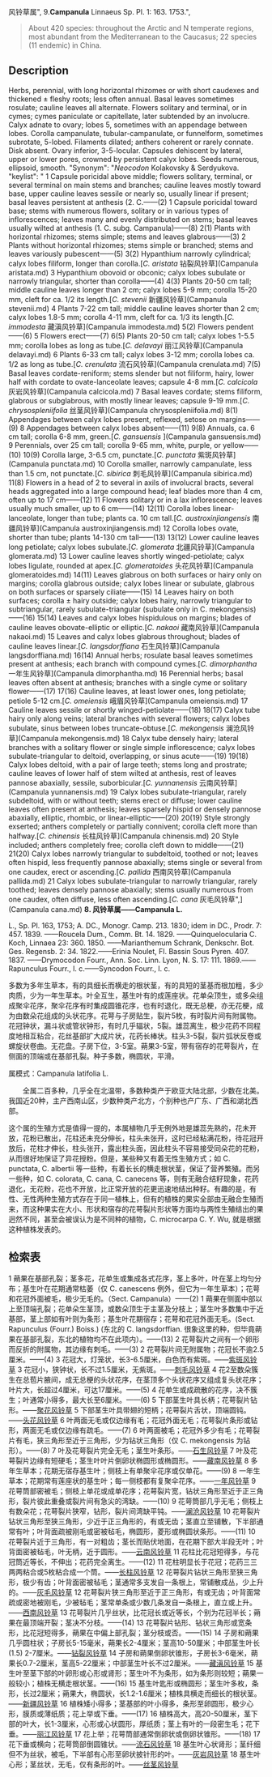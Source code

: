 风铃草属",
9.**Campanula** Linnaeus Sp. Pl. 1: 163. 1753.",

> About 420 species: throughout the Arctic and N temperate regions, most abundant from the Mediterranean to the Caucasus; 22 species (11 endemic) in China.

## Description
Herbs, perennial, with long horizontal rhizomes or with short caudexes and thickened ± fleshy roots; less often annual. Basal leaves sometimes rosulate; cauline leaves all alternate. Flowers solitary and terminal, or in cymes; cymes paniculate or capitellate, later subtended by an involucre. Calyx adnate to ovary; lobes 5, sometimes with an appendage between lobes. Corolla campanulate, tubular-campanulate, or funnelform, sometimes subrotate, 5-lobed. Filaments dilated; anthers coherent or rarely connate. Disk absent. Ovary inferior, 3-5-locular. Capsules dehiscent by lateral, upper or lower pores, crowned by persistent calyx lobes. Seeds numerous, ellipsoid, smooth.
  "Synonym": "*Neocodon* Kolakovsky &amp; Serdyukova.
  "keylist": "
1 Capsule poricidal above middle; flowers solitary, terminal, or several terminal on main stems and branches; cauline leaves mostly toward base, upper cauline leaves sessile or nearly so, usually linear if present; basal leaves persistent at anthesis (2. C.——(2)
1 Capsule poricidal toward base; stems with numerous flowers, solitary or in various types of inflorescences; leaves many and evenly distributed on stems; basal leaves usually wilted at anthesis (1. C. subg. Campanula)——(8)
2(1) Plants with horizontal rhizomes; stems simple; stems and leaves glabrous——(3)
2 Plants without horizontal rhizomes; stems simple or branched; stems and leaves variously pubescent——(5)
3(2) Hypanthium narrowly cylindrical; calyx lobes filiform, longer than corolla.[*C. aristata* 钻裂风铃草](Campanula aristata.md)
3 Hypanthium obovoid or obconic; calyx lobes subulate or narrowly triangular, shorter than corolla——(4)
4(3) Plants 20-50 cm tall; middle cauline leaves longer than 2 cm; calyx lobes 5-9 mm; corolla 15-20 mm, cleft for ca. 1/2 its length.[*C. stevenii* 新疆风铃草](Campanula stevenii.md)
4 Plants 7-22 cm tall; middle cauline leaves shorter than 2 cm; calyx lobes 1.8-5 mm; corolla 4-11 mm, cleft for ca. 1/3 its length.[*C. immodesta* 藏滇风铃草](Campanula immodesta.md)
5(2) Flowers pendent——(6)
5 Flowers erect——(7)
6(5) Plants 20-50 cm tall; calyx lobes 1-5.5 mm; corolla lobes as long as tube.[*C. delavayi* 丽江风铃草](Campanula delavayi.md)
6 Plants 6-33 cm tall; calyx lobes 3-12 mm; corolla lobes ca. 1/2 as long as tube.[*C. crenulata* 流石风铃草](Campanula crenulata.md)
7(5) Basal leaves cordate-reniform; stems slender but not filiform, hairy, lower half with cordate to ovate-lanceolate leaves; capsule 4-8 mm.[*C. calcicola* 灰岩风铃草](Campanula calcicola.md)
7 Basal leaves cordate; stems filiform, glabrous or subglabrous, with mostly linear leaves; capsule 9-19 mm.[*C. chrysospleniifolia* 丝茎风铃草](Campanula chrysospleniifolia.md)
8(1) Appendages between calyx lobes present, reflexed, setose on margins——(9)
8 Appendages between calyx lobes absent——(11)
9(8) Annuals, ca. 6 cm tall; corolla 6-8 mm, green.[*C. gansuensis* ](Campanula gansuensis.md)
9 Perennials, over 25 cm tall; corolla 9-65 mm, white, purple, or yellow——(10)
10(9) Corolla large, 3-6.5 cm, punctate.[*C. punctata* 紫斑风铃草](Campanula punctata.md)
10 Corolla smaller, narrowly campanulate, less than 1.5 cm, not punctate.[*C. sibirica* 刺毛风铃草](Campanula sibirica.md)
11(8) Flowers in a head of 2 to several in axils of involucral bracts, several heads aggregated into a large compound head; leaf blades more than 4 cm, often up to 17 cm——(12)
11 Flowers solitary or in a lax inflorescence; leaves usually much smaller, up to 6 cm——(14)
12(11) Corolla lobes linear-lanceolate, longer than tube; plants ca. 10 cm tall.[*C. austroxinjiangensis* 南疆风铃草](Campanula austroxinjiangensis.md)
12 Corolla lobes ovate, shorter than tube; plants 14-130 cm tall——(13)
13(12) Lower cauline leaves long petiolate; calyx lobes subulate.[*C. glomerata* 北疆风铃草](Campanula glomerata.md)
13 Lower cauline leaves shortly winged-petiolate; calyx lobes ligulate, rounded at apex.[*C. glomeratoides* 头花风铃草](Campanula glomeratoides.md)
14(11) Leaves glabrous on both surfaces or hairy only on margins; corolla glabrous outside; calyx lobes linear or subulate, glabrous on both surfaces or sparsely ciliate——(15)
14 Leaves hairy on both surfaces; corolla ± hairy outside; calyx lobes hairy, narrowly triangular to subtriangular, rarely subulate-triangular (subulate only in C. mekongensis)——(16)
15(14) Leaves and calyx lobes hispidulous on margins; blades of cauline leaves obovate-elliptic or elliptic.[*C. nakaoi* 藏南风铃草](Campanula nakaoi.md)
15 Leaves and calyx lobes glabrous throughout; blades of cauline leaves linear.[*C. langsdorffiana* 石生风铃草](Campanula langsdorffiana.md)
16(14) Annual herbs; rosulate basal leaves sometimes present at anthesis; each branch with compound cymes.[*C. dimorphantha* 一年生风铃草](Campanula dimorphantha.md)
16 Perennial herbs; basal leaves often absent at anthesis; branches with a single cyme or solitary flower——(17)
17(16) Cauline leaves, at least lower ones, long petiolate; petiole 5-12 cm.[*C. omeiensis* 峨眉风铃草](Campanula omeiensis.md)
17 Cauline leaves sessile or shortly winged-petiolate——(18)
18(17) Calyx tube hairy only along veins; lateral branches with several flowers; calyx lobes subulate, sinus between lobes truncate-obtuse.[*C. mekongensis* 澜沧风铃草](Campanula mekongensis.md)
18 Calyx tube densely hairy; lateral branches with a solitary flower or single simple inflorescence; calyx lobes subulate-triangular to deltoid, overlapping, or sinus acute——(19)
19(18) Calyx lobes deltoid, with a pair of large teeth; stems long and prostrate; cauline leaves of lower half of stem wilted at anthesis, rest of leaves pannose abaxially, sessile, suborbicular.[*C. yunnanensis* 云南风铃草](Campanula yunnanensis.md)
19 Calyx lobes subulate-triangular, rarely subdeltoid, with or without teeth; stems erect or diffuse; lower cauline leaves often present at anthesis; leaves sparsely hispid or densely pannose abaxially, elliptic, rhombic, or linear-elliptic——(20)
20(19) Style strongly exserted; anthers completely or partially connivent; corolla cleft more than halfway.[*C. chinensis* 长柱风铃草](Campanula chinensis.md)
20 Style included; anthers completely free; corolla cleft down to middle——(21)
21(20) Calyx lobes narrowly triangular to subdeltoid, toothed or not; leaves often hispid, less frequently pannose abaxially; stems single or several from one caudex, erect or ascending.[*C. pallida* 西南风铃草](Campanula pallida.md)
21 Calyx lobes subulate-triangular to narrowly triangular, rarely toothed; leaves densely pannose abaxially; stems usually numerous from one caudex, often diffuse, less often ascending.[*C. cana* 灰毛风铃草",](Campanula cana.md)
**8. 风铃草属——Campanula L.**

L., Sp. Pl. 163, 1753; A. DC., Monogr. Camp. 213. 1830; idem in DC., Prodr. 7: 457. 1839. ——Roucela Dum., Comm. Bt. 14. 1829. ——Quinquelocularia C. Koch, Linnaea 23: 360. 1850. ——Marianthemum Schrank, Denkschr. Bot. Ges. Regensb. 2: 34. 1822.——Erinia Noulet, Fl. Bassin Sous Pyren. 407. 1837. ——Drymocodon Fourr., Ann. Soc. Linn. Lyon, N. S. 17: 111. 1869.——Rapunculus Fourr., l. c.——Syncodon Fourr., l. c.

多数为多年生草本，有的具细长而横走的根状茎，有的具短的茎基而根加粗，多少肉质，少为一年生草本。叶全互生，基生叶有的成莲座状。花单朵顶生，或多朵组成聚伞花序，聚伞花序有时集成圆锥花序，也有时退化，既无总梗，亦无花梗，成为由数朵花组成的头状花序。花萼与子房贴生，裂片5枚，有时裂片间有附属物。花冠钟状，漏斗状或管状钟形，有时几乎辐状，5裂。雄蕊离生，极少花药不同程度地相互粘合，花丝基部扩大成片状，花药长棒状。柱头3-5裂，裂片弧状反卷或螺旋状卷曲。无花盘。子房下位，3-5室。蒴果3-5室，带有宿存的花萼裂片，在侧面的顶端或在基部孔裂。种子多数，椭圆状，平滑。

属模式：Campanula latifolia L.
<p style='text-indent:28px'>全属二百多种，几乎全在北温带，多数种类产于欧亚大陆北部，少数在北美。我国近20种，主产西南山区，少数种类产北方，个别种也产广东、广西和湖北西部。

这个属的生殖方式是值得一提的，本属植物几乎无例外地是雄蕊先熟的，花未开放，花粉已散出，花柱还未充分伸长，柱头未张开，这时已经粘满花粉，待花冠开放后，花柱才伸长，柱头张开，露出柱头面，因此柱头不容易接受同朵花的花粉，从而很好地保证了异花授粉。但是，某些种又有着无性生殖方式；如 C. punctata, C. albertii 等一些种，有着长长的横走根状茎，保证了营养繁殖。而另一些种，如 C. colorata, C. cana, C. canecens 等，则有无融合结籽现象，花药退化，无花粉，花也不开放，比正常开放的花更迅速地结出种籽。有趣的是，有性、无性两种生殖方式存在于同一植株上，但有的植株的果实全部由无融合生殖而来，而这种果实在大小、形状和宿存的花萼裂片形状等方面均与两性生殖结出的果迥然不同，甚至会被误认为是不同种的植物，C. microcarpa C. Y. Wu, 就是根据这种植株发表的。

## 检索表

1 蒴果在基部孔裂；茎多花，花单生或集成各式花序，茎上多叶，叶在茎上均匀分布；基生叶在花期通常枯萎（仅 C. canescens 例外，但它为一年生草本）；花萼和花冠外面被毛，极少无毛的。（Sect. Campanula）——(2)
1 蒴果在侧面中部以上至顶端孔裂；花单朵生茎顶，或数朵顶生于主茎及分枝上；茎生叶多数集中于近基部，茎上部如有叶则为条形；基生叶花期宿存；花萼和花冠外面无毛。(Sect. Rapunculus (Fourr.) Boiss.) (东北的 C. langsdorffian. 很象这里的种，但毕竟蒴果在基部孔裂，东北的植物均不在此项内）。——(13)
2 花萼裂片之间有一个卵形而反折的附属物，其边缘有刺毛。——(3)
2 花萼裂片间无附属物；花冠长不逾2.5厘米。——(4)
3 花冠大，灯笼状，长3-6.5厘米，白色而有紫斑。——[紫斑风铃草](Campanula%20punctata.md)
3 花冠小，狭钟状，长不过1.5厘米，无紫斑。——[刺毛风铃草](Campanula%20sibirica.md)
4 花2至数朵簇生在总苞片腋间，成无总梗的头状花序，在茎顶多个头状花序又组成复头状花序；叶片大，长超过4厘米，可达17厘米。——(5)
4 花单生或成疏散的花序，决不簇生；叶通常小得多，最大长至6厘米。——(6)
5 下部茎生叶具长柄；花萼裂片钻形。——[聚花风铃草](Campanula%20glomerata.md)
5 下部茎生叶具带翅的短柄；花萼裂片舌状，顶端圆钝。——[头花风铃草](Campanula%20glomeratoides.md)
6 叶两面无毛或仅边缘有毛；花冠外面无毛；花萼裂片条形或钻形，两面无毛或仅边缘有疏毛。——(7)
6 叶两面被毛；花冠外多少有毛；花萼裂片有毛，狭三角形至近于三角形，少为钻状三角形（仅 C. mekongensis 为钻形）。——(8)
7 叶及花萼裂片完全无毛；茎生叶条形。——[石生风铃草](Campanula%20langsdorffiana.md)
7 叶及花萼裂片边缘有短硬毛；茎生叶叶片倒卵状椭圆形或椭圆形。——[藏南风铃草](Campanula%20nakaoi.md)
8 多年生草本；花期无宿存基生叶；侧枝上有单聚伞花序或仅单花。——(9)
8 一年生草本；花期常有莲座状的基生叶；每一侧枝都有复聚伞花序。——[一年风铃草](Campanula%20canescens.md)
9 花萼筒部密被毛；侧枝上单花或成单花序；花萼裂片宽，钻状三角形至近于正三角形，裂片彼此重叠或裂片间有急尖的湾缺。——(10)
9 花萼筒部几乎无毛；侧枝上有数朵花；花萼裂片狭窄，钻形，裂片间湾缺平钝。——[澜沧风铃草](Campanula%20mekongensis.md)
10 花萼裂片钻状三角形至狭三角形，少近于正三角形的，有或无齿；茎直立至铺散，下半部通常有叶；叶背面疏被刚毛或密被毡毛，椭圆形，菱形或椭圆状条形。——(11)
10 花萼裂片近于三角形，有一对粗齿；茎长而贴伏地面，在花期下部大半段无叶；叶背面密被毡毛，叶无柄，近于圆形。——[云南风铃草](Campanula%20yunnanensis.md)
11 花柱比花冠短得多，与花冠筒近等长，不伸出；花药完全离生。——(12)
11 花柱明显长于花冠；花药三三两两粘合或5枚粘合成一个筒。——[长柱风铃草](Campanula%20chinensis.md)
12 花萼裂片钻状三角形至狭三角形，极少有齿；叶背面密被毡毛；茎通常多支发自一条根上，常铺散成丛，少上升的。——[灰毛风铃草](Campanula%20cana.md)
12 花萼裂片狭三角形至近于正三角形，有或无齿；叶背面常疏或密地被刚毛，少被毡毛；茎常单条或少数几条发自一条根上，直立或上升。——[西南风铃草](Campanula%20colorata.md)
13 花萼裂片几乎丝状，比花冠长或近等长，个别为花冠半长；蒴果在最顶端开裂；茎决不分枝。——(14)
13 花萼裂片钻形、钻状三角形或宽条形，比花冠短得多，蒴果在中偏上部孔裂；茎分枝或否。——(15)
14 子房和蒴果几乎圆柱状；子房长5-15毫米，蒴果长2-4厘米；茎高10-50厘米；中部茎生叶长 (1.5) 2-7厘米。——[钻裂风铃草](Campanula%20aristata.md)
14 子房和蒴果倒卵状锥形，子房长3-6毫米，蒴果长0.7-2厘米，茎高5-22厘米；中部茎生叶长不过2厘米。——[藏滇风铃草](Campanula%20modesta.md)
15 基生叶至茎下部的叶卵形或心形或肾形；茎生叶不为条形，如为条形则较短；蒴果一般较小；植株无横走根状茎。——(16)
15 基生叶匙形或椭圆形；茎生叶多枚，条形，长过2厘米；蒴果大，椭圆状，长1.2-1.6厘米；植株具横走而细长的根状茎。——[新疆风铃草](Campanula%20albertii.md)
16 植株矮小得多；茎基部的叶小得多，条形至卵圆形，极少心形，膜质或薄纸质；花上举或下垂。——(17)
16 植株高大，高20-50厘米，茎下部的叶大，长1-3厘米，心形或心状圆形，厚纸质；茎上有叶的一段密生毛；花下垂。——[丽江风铃草](Campanula%20delavayi.md)
17 花上举；花萼筒部通常倒卵状或倒卵状锥形。——(18)
17 花下垂或横向；花萼筒部倒圆锥状。——[流石风铃草](Campanula%20crenulata.md)
18 基生叶心状肾形；茎纤细但不为丝状，被毛，下半部有心形至卵状披针形的叶。——[灰岩风铃草](Campanula%20calcicola.md)
18 基生叶心形；茎丝状，无毛，仅有条形的叶。——[丝茎风铃草](Campanula%20chrysosplenifolia.md)
